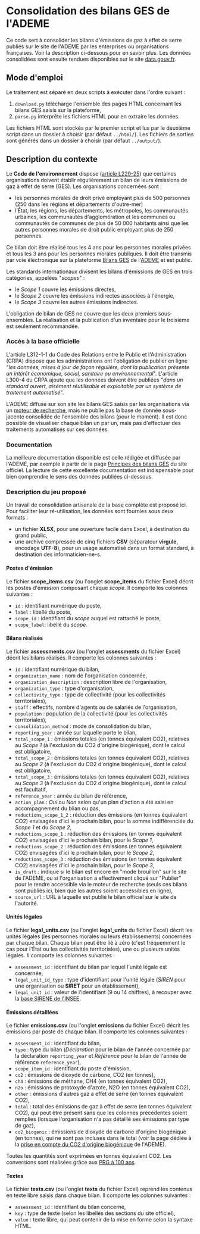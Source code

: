 # Consolidation des bilans GES de l'ADEME

Ce code sert à consolider les bilans d'émissions de gaz à effet de serre publiés sur le site de l'ADEME par les enterprises ou organisations françaises. Voir la description ci-dessous pour en savoir plus. Les données consolidées sont ensuite rendues disponibles sur le site [data.gouv.fr](https://www.data.gouv.fr/fr/datasets/bilans-demissions-de-ges-publies-sur-le-site-de-lademe-1/).

## Mode d'emploi

Le traitement est séparé en deux scripts à exécuter dans l'ordre suivant :

1. `download.py` télécharge l'ensemble des pages HTML concernant les bilans GES saisis sur la plateforme,
2. `parse.py` interprête les fichiers HTML pour en extraire les données.

Les fichiers HTML sont stockés par le premier script et lus par le deuxième script dans un dossier à choisir (par défaut `../html/`). Les fichiers de sorties sont générés dans un dossier à choisir (par défaut `../output/`).

## Description du contexte

Le **Code de l'environnement** dispose ([article L229-25](https://www.legifrance.gouv.fr/affichCodeArticle.do;jsessionid=B27788AA2F0B41AC79977E793273C7FF.tplgfr42s_1?idArticle=LEGIARTI000031694974&cidTexte=LEGITEXT000006074220&dateTexte=20191027)) que certaines organisations doivent établir régulièrement un bilan de leurs émissions de gaz à effet de serre (GES). Les organisations concernées sont :

* les personnes morales de droit privé employant plus de 500 personnes (250 dans les régions et départements d'outre-mer)
* l’État, les régions, les départements, les métropoles, les communautés urbaines, les communautés d'agglomération et les communes ou communautés de communes de plus de 50 000 habitants ainsi que les autres personnes morales de droit public employant plus de 250 personnes.

Ce bilan doit être réalisé tous les 4 ans pour les personnes morales privées et tous les 3 ans pour les personnes morales publiques. Il doit être transmis par voie électronique sur la plateforme [Bilans GES](http://www.bilans-ges.ademe.fr/) de l'[ADEME](https://www.ademe.fr/) et est public.

Les standards internationaux divisent les bilans d'émissions de GES en trois catégories, appelées "*scopes*" :

* le *Scope 1* couvre les émissions directes,
* le *Scope 2* couvre les émissions indirectes associées à l'énergie,
* le *Scope 3* couvre les autres émissions indirectes.

L'obligation de bilan de GES ne couvre que les deux premiers sous-ensembles. La réalisation et la publication d'un inventaire pour le troisième est seulement recommandée.

### Accès à la base officielle

L'article L312-1-1 du Code des Relations entre le Public et l'Administration (CRPA) dispose que les administrations ont l'obligation de publier en ligne "*les données, mises à jour de façon régulière, dont la publication présente un intérêt économique, social, sanitaire ou environnemental*". L'article L300-4 du CRPA ajoute que les données doivent être publiées "*dans un standard ouvert, aisément réutilisable et exploitable par un système de traitement automatisé*".

L'ADEME diffuse sur son site les bilans GES saisis par les organisations via un [moteur de recherche](http://www.bilans-ges.ademe.fr/fr/bilanenligne/bilans/index/siGras/0), mais ne publie pas la base de donnée sous-jacente consolidée de l'ensemble des bilans (pour le moment). Il est donc possible de visualiser chaque bilan un par un, mais pas d'effectuer des traitements automatisés sur ces données. 

### Documentation

La meilleure documentation disponible est celle rédigée et diffusée par l'ADEME, par exemple à partir de la page [Principes des bilans GES](https://www.data.gouv.fr/fr/datasets/base-carbone-complete-de-lademe/) du site officiel. La lecture de cette excellente documentation est indispensable pour bien comprendre le sens des données publiées ci-dessous.

### Description du jeu proposé

Un travail de consolidation artisanale de la base complète est proposé ici. Pour faciliter leur ré-utilisation, les données sont fournies sous deux formats : 
* un fichier **XLSX**, pour une ouverture facile dans Excel, à destination du grand public,
* une archive compressée de cinq fichiers **CSV** (séparateur **virgule**, encodage **UTF-8**), pour un usage automatisé dans un format standard, à destination des informaticien-ne-s.

#### Postes d'émission

Le fichier **scope_items.csv** (ou l'onglet **scope_items** du fichier Excel) décrit les postes d'émission composant chaque *scope*. Il comporte les colonnes suivantes :
* `id` : identifiant numérique du poste,
* `label` : libellé du poste,
* `scope_id` : identifiant du *scope* auquel est rattaché le poste,
* `scope_label`: libellé du *scope*.

#### Bilans réalisés

Le fichier **assessments.csv** (ou l'onglet **assessments** du fichier Excel) décrit les bilans réalisés. Il comporte les colonnes suivantes :
* `id` : identifiant numérique du bilan,
* `organization_name` : nom de l'organisation concernée,
* `organization_description` : description libre de l'organisation,
* `organization_type` : type d'organisation,
* `collectivity_type` : type de collectivité (pour les collectivités territoriales),
* `staff` : effectifs, nombre d'agents ou de salariés de l'organisation,
* `population` : population de la collectivité (pour les collectivités territoriales),
* `consolidation_method` : mode de consolidation du bilan,
* `reporting_year` : année sur laquelle porte le bilan,
* `total_scope_1` : émissions totales (en tonnes équivalent CO2), relatives au *Scope 1* (à l'exclusion du CO2 d'origine biogénique), dont le calcul est obligatoire,
* `total_scope_2` : émissions totales (en tonnes équivalent CO2), relatives au *Scope 2* (à l'exclusion du CO2 d'origine biogénique), dont le calcul est obligatoire,
* `total_scope_3` : émissions totales (en tonnes équivalent CO2), relatives au *Scope 3* (à l'exclusion du CO2 d'origine biogénique), dont le calcul est facultatif,
* `reference_year` : année du bilan de référence,
* `action_plan` : *Oui* ou *Non* selon qu'un plan d'action a été saisi en accompagnement du bilan ou pas,
* `reductions_scope_1_2` : réduction des émissions (en tonnes équivalent CO2) envisagées d'ici le prochain bilan, pour la somme indifférenciée du *Scope 1* et du *Scope 2*,
* `reductions_scope_1` : réduction des émissions (en tonnes équivalent CO2) envisagées d'ici le prochain bilan, pour le *Scope 1*,
* `reductions_scope_2` : réduction des émissions (en tonnes équivalent CO2) envisagées d'ici le prochain bilan, pour le *Scope 2*,
* `reductions_scope_3` : réduction des émissions (en tonnes équivalent CO2) envisagées d'ici le prochain bilan, pour le *Scope 3*,
* `is_draft` : indique si le bilan est encore en "mode brouillon" sur le site de l'ADEME, ou si l'organisation a effectivement cliqué sur "Publier" pour le rendre accessible via le moteur de recherche (seuls ces bilans sont publiés ici, bien que les autres soient accessibles en ligne),
* `source_url` : URL à laquelle est publié le bilan officiel sur le site de l'autorité.

#### Unités légales

Le fichier **legal_units.csv** (ou l'onglet **legal_units** du fichier Excel) décrit les unités légales (les personnes morales ou leurs établissements) concernées par chaque bilan. Chaque bilan peut être lié à zéro (c'est fréquemment le cas pour l'État ou les collectivités territoriales), une ou plusieurs unités légales. Il comporte les colonnes suivantes :
* `assessment_id` : identifiant du bilan par lequel l'unité légale est concernée,
* `legal_unit_id_type` : type d'identifiant pour l'unité légale (*SIREN* pour une organisation ou **SIRET** pour un établissement),
* `legal_unit_id` : valeur de l'identifiant (9 ou 14 chiffres), à recouper avec la [base SIRENE de l'INSEE](https://www.data.gouv.fr/fr/datasets/base-sirene-des-entreprises-et-de-leurs-etablissements-siren-siret/).

#### Émissions détaillées

Le fichier **emissions.csv** (ou l'onglet **emissions** du fichier Excel) décrit les émissions par poste de chaque bilan. Il comporte les colonnes suivantes : 
* `assessment_id` : identifiant du bilan,
* `type` : type du bilan (*Déclaration* pour le bilan de l'année concernée par la déclaration `reporting_year` et *Référence* pour le bilan de l'année de référence `reference_year`),
* `scope_item_id` : identifiant du poste d'émission,
* `co2` : émissions de dioxyde de carbone, CO2 (en tonnes),
* `ch4` : émissions de méthane, CH4 (en tonnes équivalent CO2),
* `n2o` : émissions de protoxyde d'azote, N2O (en tonnes équivalent CO2),
* `other` : émissions d'autres gaz à effet de serre (en tonnes équivalent CO2),
* `total` : total des émissions de gaz à effet de serre (en tonnes équivalent CO2), qui peut être présent sans que les colonnes précédentes soient remplies (lorsque l'organisation n'a pas détaillé ses émissions par type de gaz),
* `co2_biogenic` : émissions de dioxyde de carbone d'origine biogénique (en tonnes), qui ne sont pas incluses dans le total (voir la page dédiée à la [prise en compte du CO2 d'origine biogénique](http://www.bilans-ges.ademe.fr/documentation/UPLOAD_DOC_FR/index.htm?co2_biogenique.htm) de l'ADEME).

Toutes les quantités sont exprimées en tonnes équivalent CO2. Les conversions sont réalisées grâce aux [PRG à 100 ans](http://www.bilans-ges.ademe.fr/fr/accueil/contenu/index/page/giec/siGras/0).

#### Textes

Le fichier **texts.csv** (ou l'onglet **texts** du fichier Excel) reprend les contenus en texte libre saisis dans chaque bilan. Il comporte les colonnes suivantes :
* `assessment_id` : identifiant du bilan concerné,
* `key` : type de texte (selon les libellés des sections du site officiel),
* `value` : texte libre, qui peut contenir de la mise en forme selon la syntaxe HTML.
